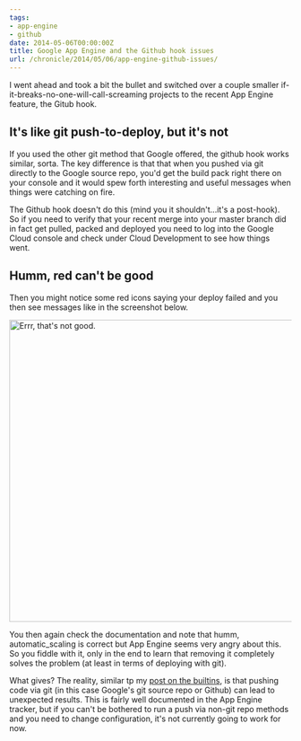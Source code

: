 ```yaml
---
tags:
- app-engine
- github
date: 2014-05-06T00:00:00Z
title: Google App Engine and the Github hook issues
url: /chronicle/2014/05/06/app-engine-github-issues/
---
```


I went ahead and took a bit the bullet and switched over a couple smaller if-it-breaks-no-one-will-call-screaming projects to the recent App Engine feature, the Gitub hook.

## It's like git push-to-deploy, but it's not

If you used the other git method that Google offered, the github hook works similar, sorta. The key difference is that that when you pushed via git directly to the Google source repo, you'd get the build pack right there on your console and it would spew forth interesting and useful messages when things were catching on fire.

The Github hook doesn't do this (mind you it shouldn't...it's a post-hook). So if you need to verify that your recent merge into your master branch did in fact get pulled, packed and deployed you need to log into the Google Cloud console and check under Cloud Development to see how things went.

## Humm, red can't be good

Then you might notice some red icons saying your deploy failed and you then see messages like in the screenshot below.

<img decoding="async" loading="lazy" width="800" height="538" src="https://storage.googleapis.com/jdr-public-imgs/blog-archive/2014/05/screenshot-20140505-appenginedeployerror.png" alt="Errr, that's not good." />

You then again check the documentation and note that humm, automatic_scaling is correct but App Engine seems very angry about this. So you fiddle with it, only in the end to learn that removing it completely solves the problem (at least in terms of deploying with git).

What gives? The reality, similar tp my [post on the builtins](/chronicle/2014/04/04/issue-app-engine-git-deploy-builtins-error/), is that pushing code via git (in this case Google's git source repo or Github) can lead to unexpected results. This is fairly well documented in the App Engine tracker, but if you can't be bothered to run a push via non-git repo methods and you need to change configuration, it's not currently going to work for now.